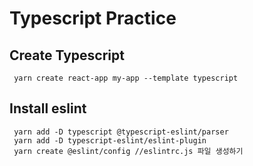 # Typescript Practice

## Create Typescript
```
 yarn create react-app my-app --template typescript
```

## Install eslint

```
 yarn add -D typescript @typescript-eslint/parser
 yarn add -D typescript-eslint/eslint-plugin
 yarn create @eslint/config //eslintrc.js 파일 생성하기
```
